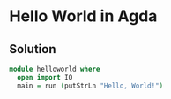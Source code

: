 # Hello World in Agda

## Solution

```Agda
module helloworld where
  open import IO
  main = run (putStrLn "Hello, World!")

```